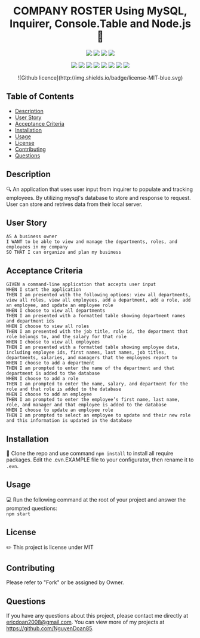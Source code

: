 <h1 align="center">COMPANY ROSTER Using MySQL, Inquirer, Console.Table and Node.js 👋</h1>

<p align="center">
    <img src="https://img.shields.io/github/repo-size/NguyenDoan85/Company-Roster" />
    <img src="https://img.shields.io/github/languages/top/NguyenDoan85/Company-Roster"  />
    <img src="https://img.shields.io/github/issues/NguyenDoan85/Company-Roster" />
    <img src="https://img.shields.io/github/last-commit/NguyenDoan85/Company-Roster" >
    </a>
</p>

<p align="center">
    <img src="https://img.shields.io/badge/Javascript-yellow" />
    <img src="https://img.shields.io/badge/jQuery-blue"  />
    <img src="https://img.shields.io/badge/-node.js-green" />
    <img src="https://img.shields.io/badge/-inquirer-red" >
    <img src="https://img.shields.io/badge/-screencastify-lightgrey" />
    <img src="https://img.shields.io/badge/-json-orange" />
    <img src="https://img.shields.io/badge/mySQL-blue"  />
    <img src="https://img.shields.io/badge/inquirer-green" />
    
</p>

<p align="center">
    ![Github licence](http://img.shields.io/badge/license-MIT-blue.svg)
</p>

## Table of Contents

- [Description](#description)
- [User Story](#user-story)
- [Acceptance Criteria](#acceptance-criteria)
- [Installation](#installation)
- [Usage](#usage)
- [License](#license)
- [Contributing](#contributing)
- [Questions](#questions)

## Description

🔍 An application that uses user input from inquirer to populate and tracking employees. By utilizing mysql's database to store and response to request. User can store and retrives data from their local server.

## User Story

```
AS A business owner
I WANT to be able to view and manage the departments, roles, and employees in my company
SO THAT I can organize and plan my business
```

## Acceptance Criteria

```
GIVEN a command-line application that accepts user input
WHEN I start the application
THEN I am presented with the following options: view all departments, view all roles, view all employees, add a department, add a role, add an employee, and update an employee role
WHEN I choose to view all departments
THEN I am presented with a formatted table showing department names and department ids
WHEN I choose to view all roles
THEN I am presented with the job title, role id, the department that role belongs to, and the salary for that role
WHEN I choose to view all employees
THEN I am presented with a formatted table showing employee data, including employee ids, first names, last names, job titles, departments, salaries, and managers that the employees report to
WHEN I choose to add a department
THEN I am prompted to enter the name of the department and that department is added to the database
WHEN I choose to add a role
THEN I am prompted to enter the name, salary, and department for the role and that role is added to the database
WHEN I choose to add an employee
THEN I am prompted to enter the employee’s first name, last name, role, and manager and that employee is added to the database
WHEN I choose to update an employee role
THEN I am prompted to select an employee to update and their new role and this information is updated in the database
```

## Installation

💾 Clone the repo and use command `npm install` to install all require packages. Edit the .evn.EXAMPLE file to your configurator, then rename it to `.evn`.

## Usage

💻 Run the following command at the root of your project and answer the prompted questions:  
`npm start`

## License

✏️ This project is license under MIT

## Contributing

Please refer to "Fork" or be assigned by Owner.

## Questions

If you have any questions about this project, please contact me directly at ericdoan2008@gmail.com. You can view more of my projects at https://github.com/NguyenDoan85.
